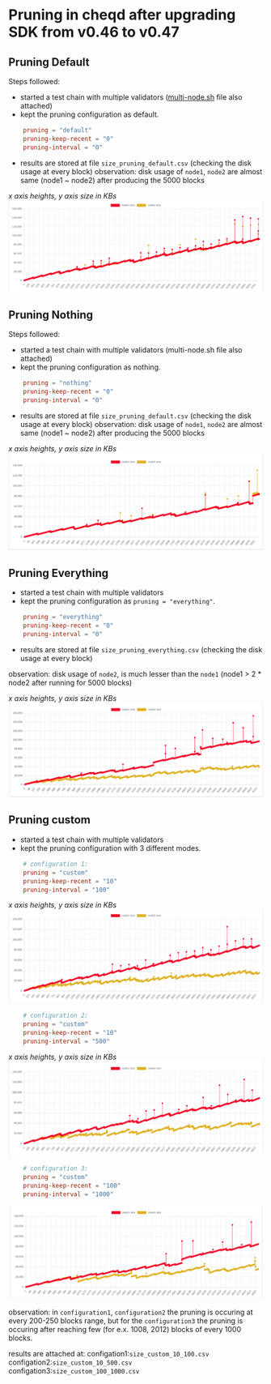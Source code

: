 # Pruning in cheqd after upgrading SDK from v0.46 to v0.47

## Pruning Default

Steps followed:

- started a test chain with multiple validators ([multi-node.sh](multi-node.sh) file also attached)
- kept the pruning configuration as default.

```toml
    pruning = "default"
    pruning-keep-recent = "0"
    pruning-interval = "0"
```

- results are stored at file `size_pruning_default.csv` (checking the disk usage at every block)
observation: disk usage of `node1`, `node2` are almost same (node1 ~ node2) after producing the 5000 blocks

_x axis heights, y axis size in KBs_
![chart](charts/pruning_default.png)

## Pruning Nothing

Steps followed:

- started a test chain with multiple validators (multi-node.sh file also attached)
- kept the pruning configuration as nothing.

```toml
    pruning = "nothing"
    pruning-keep-recent = "0"
    pruning-interval = "0"
```

- results are stored at file `size_pruning_default.csv` (checking the disk usage at every block)
observation: disk usage of `node1`, `node2` are almost same (node1 ~ node2) after producing the 5000 blocks

_x axis heights, y axis size in KBs_
![chart2](charts/pruning_nothing.png)

## Pruning Everything

- started a test chain with multiple validators
- kept the pruning configuration as `pruning = "everything"`.

```toml
    pruning = "everything"
    pruning-keep-recent = "0"
    pruning-interval = "0"
```

- results are stored at file `size_pruning_everything.csv` (checking the disk usage at every block)

observation: disk usage of `node2`, is much lesser than the `node1` (node1 > 2 * node2 after running for 5000 blocks)

_x axis heights, y axis size in KBs_
![chart3](charts/pruning_everything.png)

## Pruning custom

- started a test chain with multiple validators
- kept the pruning configuration with 3 different modes.

```toml
    # configuration 1:
    pruning = "custom"
    pruning-keep-recent = "10"
    pruning-interval = "100"
```

_x axis heights, y axis size in KBs_
![chart4](charts/pruning_custom_10_100.png)

```toml
    # configuration 2:
    pruning = "custom"
    pruning-keep-recent = "10"
    pruning-interval = "500"
```

_x axis heights, y axis size in KBs_
![chart5](charts/pruning_custom_10_500.png)

```toml
    # configuration 3:
    pruning = "custom"
    pruning-keep-recent = "100"
    pruning-interval = "1000"
```

![chart6](charts/pruning_custom_100_1000.png)

observation: in `configuration1`, `configuration2` the pruning is occuring at every 200-250 blocks range, but for the `configuration3` the pruning is occuring after reaching few (for e.x. 1008, 2012) blocks of every 1000 blocks.

results are attached at:
    configation1:`size_custom_10_100.csv`
    configation2:`size_custom_10_500.csv`
    configation3:`size_custom_100_1000.csv`
